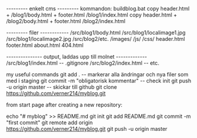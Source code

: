--------- enkelt cms --------- 
kommandon: buildblog.bat
copy header.html + /blog1/body.html + footer.html /blog1/index.html
copy header.html + /blog2/body.html + footer.html /blog2/index.html

--------- filer ------------
/src/blog1/body.html
/src/blog1/localimage1.jpg
/src/blog1/localimage2.jpg
/src/blog2/etc.
/images/
/js/
/css/
header.html
footer.html
about.html
404.html

--------------- output, laddas upp till molnet -------------
/src/blog1/index.html -- .gitignore
/src/blog2/index.html -- etc.


my useful commands
git add .  -- markerar alla ändringar och nya filer som med i staging
git commit -m "obligatorisk kommentar" -- check init
git push -u origin master -- skickar till github
git clone https://github.com/verner214/myblog.git


from start page after creating a new repository:

echo "# myblog" >> README.md
git init
git add README.md
git commit -m "first commit"
git remote add origin https://github.com/verner214/myblog.git
git push -u origin master